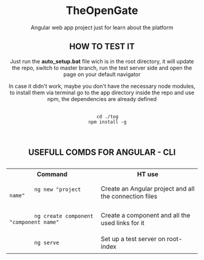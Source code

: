 
<div align="center">
<h1>TheOpenGate</h1>
<p>Angular web app project just for learn about the platform</p>
    
<h2>HOW TO TEST IT</h2>
<P>
Just run the <b>auto_setup.bat</b> file wich is in the root directory, it will update the repo, switch to master branch, run the test server side and open the page on your default navigator
</P>
<p>
In case it didn't work, maybe you don't have the necessary node modules, to install them via terminal go to the app directory inside the repo and use npm, the dependencies are already defined</br></br>
<pre><code >    cd ./tog
    npm install -g
</code></pre>
</p></br>
    
<h2>USEFULL COMDS FOR ANGULAR - CLI<h2>

<table>
<tr>
<th>Command</th>
<th>HT use</th>
</tr>
<tr>
<td>
    <code>
        ng new "project name"
    </code>
</td>
<td>Create an Angular project and all the connection files</td>
</tr>
<tr>
<td>
    <code>
        ng create component "component name"
    </code>
</td>
<td>Create a component and all the used links for it</td>
</tr>
<tr>
<td>
    <code>
        ng serve
    </code>
</td>
<td>Set up a test server on root-index</td>
</tr>
</table>
</div>
